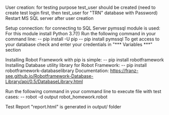 User creation: for testing purpose test_user should be created (need to create test login first, then test_user for "TRN" database with Password)
Restart MS SQL server after user creation

Setup connection: for connecting to SQL Server pymssql module is used:
For this module install Python 3.7(!)
Run the following command in your command line:
-- pip install -U pip
-- pip install pymssql
To get access to your database check and enter your credentials in "*** Variables ***" section

Installing Robot Framework with pip is simple:
-- pip install robotframework
Installing Database utility library for Robot Framework:
-- pip install robotframework-databaselibrary
Documentation: https://franz-see.github.io/Robotframework-Database-Library/api/0.5/DatabaseLibrary.html

Run the following command in your command line to execute file with test cases:
-- robot -d  output robot_homework.robot

Test Report "report.html" is generated in output/ folder


